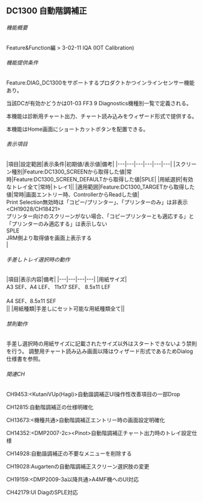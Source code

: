 ## DC1300 自動階調補正 

###### 機能概要

Feature&Function編 > 3-02-11 IQA (IOT Calibration)

###### 機能提供条件

Feature:DIAG\_DC1300をサポートするプロダクトかつインラインセンサー機能あり。

当該DCが有効かどうかは01-03 FF3 9 Diagnostics機種別一覧で定義される。

本機能は診断用チャート出力、チャート読み込みをウィザード形式で提供する。

本機能はHome画面にショートカットボタンを配置できる。

###### 表示項目

|項目|設定範囲|表示条件|初期値/表示値|備考|
|---|---|---|---|---|---|
|スクリーン種別|Feature:DC1300_SCREENから取得した値|常時|Feature:DC1300_SCREEN_DEFAULTから取得した値|<CH41279>SPLE|
|用紙選択|有効なトレイ全て|常時|トレイ1||
|適用範囲|Feature:DC1300_TARGETから取得した値|常時|画面エントリー時、ControllerからReadした値|<CH14928><br/>Print Selection無効時は「コピー/プリンター」、「プリンターのみ」は非表示<br/><CH19028/CH18421><br/>プリンター向けのスクリーンがない場合、「コピープリンターとも適応する」と「プリンターのみ適応する」は表示しない<br/><CH41279>SPLE<br/><BG283153>JRM側より取得値を画面上表示する<br/>|

###### 手差しトレイ選択時の動作

|項目|表示内容|備考|
|---|---|---|---|
|用紙サイズ|<A3MF><br/>A3 SEF、A4 LEF、 11x17 SEF、 8.5x11 LEF<br/><A4MF><br/>A4 SEF、8.5x11 SEF<br/>||
|用紙種類|手差しにセット可能な用紙種類全て||

###### 禁則動作
手差し選択時の用紙サイズに記載されたサイズ以外はスタートできないよう禁則を行う。
調整用チャート読み込み画面以降はウィザード形式であるためDialog仕様書を参照。

###### 関連CH

CH9453:<KutaniVUp(Hagi)>自動諧調補正UI操作性改善項目の一部Drop

CH12815:<PGS2122SGP>自動階調補正の仕様明確化

CH13673:<機種共通>自動階調補正エントリー時の画面設定明確化

CH14352:<DMP2007-2c&gt;&lt;Pinot>自動階調補正チャート出力時のトレイ設定仕様

CH14928:<Pinot>自動諧調補正の不要なメニューを削除する

CH19028:<DMP2009-3a>Augartenの自動階調補正スクリーン選択肢の変更

CH19159:<DMP2009-3a以降共通>A4MF機へのUI対応

CH42179:UI DiagのSPLE対応